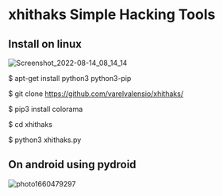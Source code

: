 # xhithaks Simple Hacking Tools

## Install on linux

![Screenshot_2022-08-14_08_14_14](https://user-images.githubusercontent.com/105418279/184536330-13bfe847-d4e9-4c20-8540-ebcf9052c4f1.png)


$ apt-get install python3 python3-pip

$ git clone https://github.com/varelvalensio/xhithaks/

$ pip3 install colorama

$ cd xhithaks

$ python3 xhithaks.py

## On android using pydroid

![photo1660479297](https://user-images.githubusercontent.com/105418279/184536428-b4214e32-7b0f-46b0-a229-358952147bf7.jpeg)
